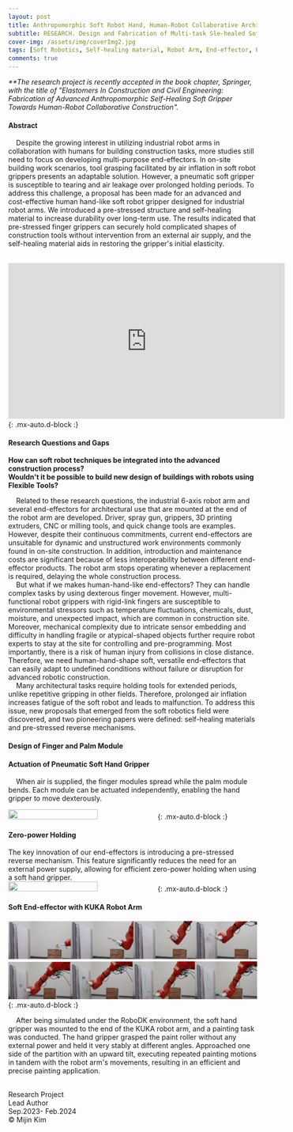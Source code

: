 ```yaml
---
layout: post
title: Anthropomorphic Soft Robot Hand, Human-Robot Collaborative Architecture
subtitle: RESEARCH. Design and Fabrication of Multi-task Sle-healed Soft Robot End-effector
cover-img: /assets/img/coverImg2.jpg
tags: [Soft Robotics, Self-healing material, Robot Arm, End-effector, Pre-stressed Mechanism, Human-robot Collaboration, 3D Printing, Advanced Construction, Built Work, Inter-disciplinary Research]
comments: true
---
```


_**The research project is recently accepted in the book chapter, Springer, with the title of "Elastomers In Construction and Civil Engineering: Fabrication of Advanced Anthropomorphic Self-Healing Soft Gripper Towards Human-Robot Collaborative Construction"._
<br/>
#### Abstract
&nbsp; &nbsp; Despite the growing interest in utilizing industrial robot arms in collaboration with humans for building construction tasks, more studies still need to focus on developing multi-purpose end-effectors. In on-site building work scenarios, tool grasping facilitated by air inflation in soft robot grippers presents an adaptable solution. However, a pneumatic soft gripper is susceptible to tearing and air leakage over prolonged holding periods. To address this challenge, a proposal has been made for an advanced and cost-effective human hand-like soft robot gripper designed for industrial robot arms. We introduced a pre-stressed structure and self-healing material to increase durability over long-term use. The results indicated that pre-stressed finger grippers can securely hold complicated shapes of construction tools without intervention from an external air supply, and the self-healing material aids in restoring the gripper's initial elasticity. 

<br/>
<iframe width="560" height="315" src="https://drive.google.com/file/d/1n1mY048Nojq29rx2l4YATN8XEohAtEuu/view?usp=drive_link" frameborder="0" allowfullscreen></iframe>{: .mx-auto.d-block :}
<br/>

#### Research Questions and Gaps
**How can soft robot techniques be integrated into the advanced construction process?** 
<br/>
**Wouldn't it be possible to build new design of buildings with robots using Flexible Tools?**
<br/>

&nbsp; &nbsp; Related to these research questions, the industrial 6-axis robot arm and several end-effectors for architectural use that are mounted at the end of the robot arm are developed. Driver, spray gun, grippers, 3D printing extruders, CNC or milling tools, and quick change tools are examples. However, despite their continuous commitments, current end-effectors are unsuitable for dynamic and unstructured work environments commonly found in on-site construction. In addition, introduction and maintenance costs are significant because of less interoperability between different end-effector products. The robot arm stops operating whenever a replacement is required, delaying the whole construction process. 
<br/>
&nbsp; &nbsp; But what if we makes human-hand-like end-effectors? They can handle complex tasks by using dexterous finger movement. However, multi-functional robot grippers with rigid-link fingers are susceptible to environmental stressors such as temperature fluctuations, chemicals, dust, moisture, and unexpected impact, which are common in construction site. Moreover, mechanical complexity due to intricate sensor embedding and difficulty in handling fragile or atypical-shaped objects further require robot experts to stay at the site for controlling and pre-programming. Most importantly, there is a risk of human injury from collisions in close distance. Therefore, we need human-hand-shape soft, versatile end-effectors that can easily adapt to undefined conditions without failure or disruption for advanced robotic construction. 
<br/>
&nbsp; &nbsp; Many architectural tasks require holding tools for extended periods, unlike repetitive gripping in other fields. Therefore, prolonged air inflation increases fatigue of the soft robot and leads to malfunction. To address this issue, new proposals that emerged from the soft robotics field were discovered, and two pioneering papers were defined: self-healing materials and pre-stressed reverse mechanisms. 
<br/> 

#### Design of Finger and Palm Module

#### Actuation of Pneumatic Soft Hand Gripper
&nbsp; &nbsp; When air is supplied, the finger modules spread while the palm module bends. Each module can be actuated independently, enabling the hand gripper to move dexterously. 
<br/>

<img src="/assets/img/varImg2.png" width="60%" height="60%">{: .mx-auto.d-block :}
<br/>

#### Zero-power Holding

The key innovation of our end-effectors is introducing a pre-stressed reverse mechanism. This feature significantly reduces the need for an external power supply, allowing for efficient zero-power holding when using a soft hand gripper. 
<br/>
<img src="assets/varImg4.png" width="60%" height="60%">{: .mx-auto.d-block :}
<br/>

#### Soft End-effector with KUKA Robot Arm
<img src="/assets/img/varImg7.png" width="100%" height="100%">{: .mx-auto.d-block :}
<br/>

&nbsp; &nbsp; After being simulated under the RoboDK environment, the soft hand gripper was mounted to the end of the KUKA robot arm, and a painting task was conducted. The hand gripper grasped the paint roller without any external power and held it very stably at different angles. Approached one side of the partition with an upward tilt, executing repeated painting motions in tandem with the robot arm's movements, resulting in an efficient and precise painting application. 




<br/>
Research Project
<br/>
Lead Author
<br/>
Sep.2023- Feb.2024
<br/>
© Mijin Kim
